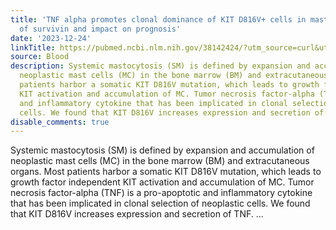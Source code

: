 ```yaml
---
title: 'TNF alpha promotes clonal dominance of KIT D816V+ cells in mastocytosis: role
  of survivin and impact on prognosis'
date: '2023-12-24'
linkTitle: https://pubmed.ncbi.nlm.nih.gov/38142424/?utm_source=curl&utm_medium=rss&utm_campaign=journals&utm_content=7603509&fc=None&ff=20231225170640&v=2.18.0
source: Blood
description: Systemic mastocytosis (SM) is defined by expansion and accumulation of
  neoplastic mast cells (MC) in the bone marrow (BM) and extracutaneous organs. Most
  patients harbor a somatic KIT D816V mutation, which leads to growth factor independent
  KIT activation and accumulation of MC. Tumor necrosis factor-alpha (TNF) is a pro-apoptotic
  and inflammatory cytokine that has been implicated in clonal selection of neoplastic
  cells. We found that KIT D816V increases expression and secretion of TNF. ...
disable_comments: true
---
```

Systemic mastocytosis (SM) is defined by expansion and accumulation of neoplastic mast cells (MC) in the bone marrow (BM) and extracutaneous organs. Most patients harbor a somatic KIT D816V mutation, which leads to growth factor independent KIT activation and accumulation of MC. Tumor necrosis factor-alpha (TNF) is a pro-apoptotic and inflammatory cytokine that has been implicated in clonal selection of neoplastic cells. We found that KIT D816V increases expression and secretion of TNF. ...